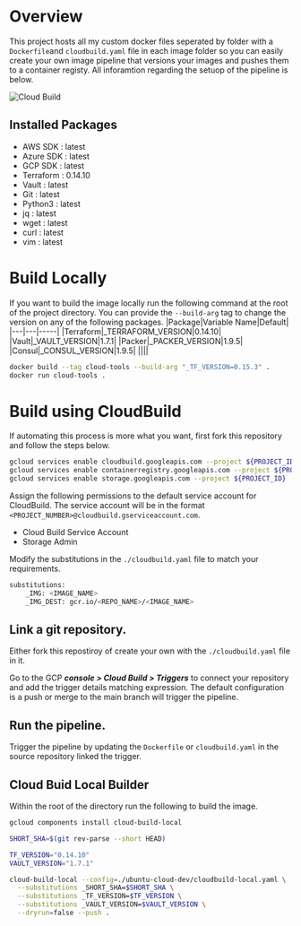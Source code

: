# Overview
This project hosts all my custom docker files seperated by folder with a `Dockerfile`and `cloudbuild.yaml` file in each image folder so you can easily create your own image pipeline that versions your images and pushes them to a container registy. All inforamtion regarding the setuop of the pipeline is below.

![Cloud Build](https://storage.googleapis.com/phronesis-310405-badges/builds/cloud-tools/branches/main.svg)

## Installed Packages

- AWS SDK : latest
- Azure SDK : latest
- GCP SDK : latest
- Terraform : 0.14.10
- Vault : latest
- Git : latest
- Python3 : latest
- jq : latest
- wget : latest
- curl : latest
- vim : latest
# Build Locally

If you want to build the image locally run the following command at the root of the project directory. You can provide the `--build-arg` tag to change the version on any of the following packages.
|Package|Variable Name|Default|
|---|---|-----|
|Terraform|_TERRAFORM_VERSION|0.14.10|
|Vault|_VAULT_VERSION|1.7.1|
|Packer|_PACKER_VERSION|1.9.5|
|Consul|_CONSUL_VERSION|1.9.5|
||||

```sh
docker build --tag cloud-tools --build-arg "_TF_VERSION=0.15.3" .
docker run cloud-tools .
```

# Build using CloudBuild

If automating this process is more what you want, first fork this repository and follow the steps below.
```sh
gcloud services enable cloudbuild.googleapis.com --project ${PROJECT_ID}
gcloud services enable containerregistry.googleapis.com --project ${PROJECT_ID}
gcloud services enable storage.googleapis.com --project ${PROJECT_ID}
```

Assign the following permissions to the default service account for CloudBuild. The service account will be in the format `<PROJECT_NUMBER>@cloudbuild.gserviceaccount.com`.

  - Cloud Build Service Account
  - Storage Admin

Modify the substitutions in the `./cloudbuild.yaml` file to match your requirements.

```sh
substitutions:
    _IMG: <IMAGE_NAME>
    _IMG_DEST: gcr.io/<REPO_NAME>/<IMAGE_NAME>
```

## Link a git repository.

Either fork this repostiroy of create your own with the `./cloudbuild.yaml` file in it.

Go to the GCP ***console > Cloud Build > Triggers*** to connect your repository and add the trigger details matching expression. The default configuration is a push or merge to the main branch will trigger the pipeline.

## Run the pipeline.

Trigger the pipeline by updating the `Dockerfile` or `cloudbuild.yaml` in the source repository linked the trigger.

## Cloud Buid Local Builder

Within the root of the directory run the following to build the image.

```sh
gcloud components install cloud-build-local

SHORT_SHA=$(git rev-parse --short HEAD)

TF_VERSION="0.14.10"
VAULT_VERSION="1.7.1"

cloud-build-local --config=./ubuntu-cloud-dev/cloudbuild-local.yaml \
  --substitutions _SHORT_SHA=$SHORT_SHA \
  --substitutions _TF_VERSION=$TF_VERSION \
  --substitutions _VAULT_VERSION=$VAULT_VERSION \
  --dryrun=false --push .
```
